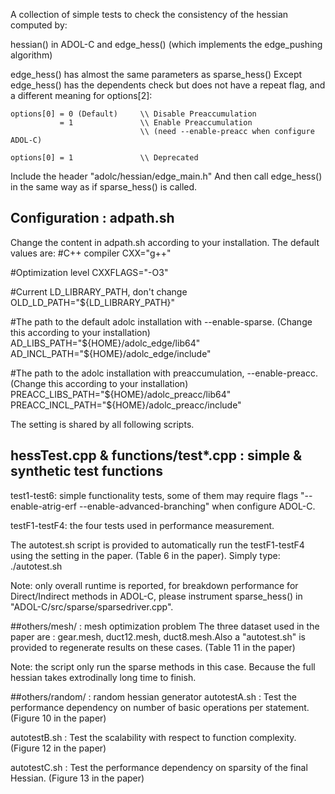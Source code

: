 A collection of simple tests to check the consistency of the hessian computed by:

hessian() in ADOL-C and edge_hess() (which implements the edge_pushing algorithm)

edge_hess() has almost the same parameters as sparse_hess()
Except edge_hess() has the dependents check but does not have a repeat flag, and a different meaning for options[2]:

    options[0] = 0 (Default)     \\ Disable Preaccumulation
               = 1               \\ Enable Preaccumulation 
                                 \\ (need --enable-preacc when configure ADOL-C)

    options[0] = 1               \\ Deprecated

Include the header "adolc/hessian/edge_main.h"
And then call edge_hess() in the same way as if sparse_hess() is called.
## Configuration : adpath.sh
Change the content in adpath.sh according to your installation. The default values are:
#C++ compiler
CXX="g++" 

#Optimization level
CXXFLAGS="-O3"

#Current LD_LIBRARY_PATH, don't change
OLD_LD_PATH="${LD_LIBRARY_PATH}"

#The path to the default adolc installation with --enable-sparse. (Change this according to your installation)
AD_LIBS_PATH="${HOME}/adolc_edge/lib64"
AD_INCL_PATH="${HOME}/adolc_edge/include"

#The path to the adolc installation with preaccumulation, --enable-preacc. (Change this according to your installation)
PREACC_LIBS_PATH="${HOME}/adolc_preacc/lib64"
PREACC_INCL_PATH="${HOME}/adolc_preacc/include"

The setting is shared by all following scripts.

## hessTest.cpp & functions/test*.cpp : simple & synthetic test functions 

test1-test6: simple functionality tests, some of them may require flags "--enable-atrig-erf --enable-advanced-branching" when configure ADOL-C.

testF1-testF4: the four tests used in performance measurement.

The autotest.sh script is provided to automatically run the testF1-testF4 using the setting in the paper. (Table 6 in the paper). Simply type:
./autotest.sh

Note: only overall runtime is reported, for breakdown performance for Direct/Indirect methods in ADOL-C, please instrument sparse_hess() in "ADOL-C/src/sparse/sparsedriver.cpp".

##others/mesh/ : mesh optimization problem
The three dataset used in the paper are : gear.mesh, duct12.mesh, duct8.mesh.Also a "autotest.sh" is provided to regenerate results on these cases. (Table 11 in the paper)

Note: the script only run the sparse methods in this case. Because the full hessian takes extrodinally long time to finish. 

##others/random/ : random hessian generator
autotestA.sh : Test the performance dependency on number of basic operations per statement. (Figure 10 in the paper)

autotestB.sh : Test the scalability with respect to function complexity. (Figure 12 in the paper)

autotestC.sh : Test the performance dependency on sparsity of the final Hessian. (Figure 13 in the paper)
